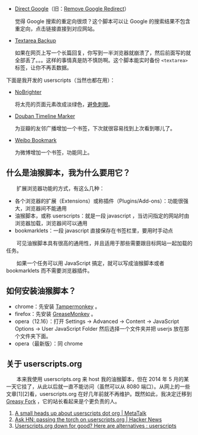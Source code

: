* [Direct Google](https://greasyfork.org/scripts/568-direct-google)（旧：[Remove Google Redirect](http://userscripts-mirror.org/scripts/show/117942)）

	觉得 Google 搜索的重定向很烦？这个脚本可以让 Google 的搜索结果不包含重定向，点击链接直接到对应网站。

* [Textarea Backup](http://userscripts-mirror.org/scripts/show/7671)

	如果在网页上写一个长篇回复，你写到一半浏览器就崩溃了，然后前面写的就全部丢了。。。这样的事情真是防不慎防啊。这个脚本能实时备份 `<textarea>` 标签，让你不再丢数据。

下面是我开发的 userscripts（当然也都在用）：

* [NoBrighter](https://greasyfork.org/scripts/979-nobrighter)

	将太亮的页面元素改成淡绿色，[避免刺眼](http://www.douban.com/note/436828931/)。

* [Douban Timeline Marker](https://greasyfork.org/scripts/2661-douban-timeline-marker)

	为豆瓣的友邻广播增加一个书签，下次就很容易找到上次看到哪儿了。

* [Weibo Bookmark](https://greasyfork.org/scripts/2662-weibo-bookmark)

	为微博增加一个书签，功能同上。

## 什么是油猴脚本，我为什么要用它？

　　扩展浏览器功能的方式，有这么几种：

* 各个浏览器的扩展（Extensions）或称插件（Plugins/Add-ons）：功能很强大，浏览器间不能通用
* 油猴脚本，或称 userscripts：就是一段 javascript ，当访问指定的网站时由浏览器加载，浏览器间可以通用
* bookmarklets：一段 javascript 直接保存在书签栏里，要用时手动点

　　可见油猴脚本具有很高的通用性，并且适用于那些需要跟目标网站一起加载的任务。

　　如果一个任务可以用 JavaScript 搞定，就可以写成油猴脚本或者 bookmarklets 而不需要浏览器插件。

## 如何安装油猴脚本？

* chrome：先安装 [Tampermonkey](https://tampermonkey.net/) 。
* firefox：先安装 [GreaseMonkey](https://addons.mozilla.org/zh-CN/firefox/addon/greasemonkey/) 。
* opera（12.16）：打开 Settings -&gt; Advanced -&gt; Content -&gt; JavaScript Options -&gt; User JavaScript Folder 然后选择一个文件夹并把 userjs 放在那个文件夹下面。
* opera（最新版）：同 chrome

## 关于 userscripts.org

　　本来我使用 userscripts.org 来 host 我的油猴脚本，但在 2014 年 5 月的某一天它挂了，从此以后就一直不能访问（虽然可以从 8080 端口）。从网上的一些文章[1][2]看，userscripts.org 在好几年前就不再维护。既然如此，我决定迁移到 [Greasy Fork](https://greasyfork.org/) ，它的站长看起来是个更负责的人。

1. [A small heads up about userscripts dot org | MetaTalk](http://metatalk.metafilter.com/23252/A-small-heads-up-about-userscripts-dot-org#1150119)
2. [Ask HN: passing the torch on userscripts.org | Hacker News](https://news.ycombinator.com/item?id=1574840)
3. [Userscripts.org down for good? Here are alternatives : userscripts](http://www.reddit.com/r/userscripts/comments/255zy8/userscriptsorg_down_for_good_here_are_alternatives/)
